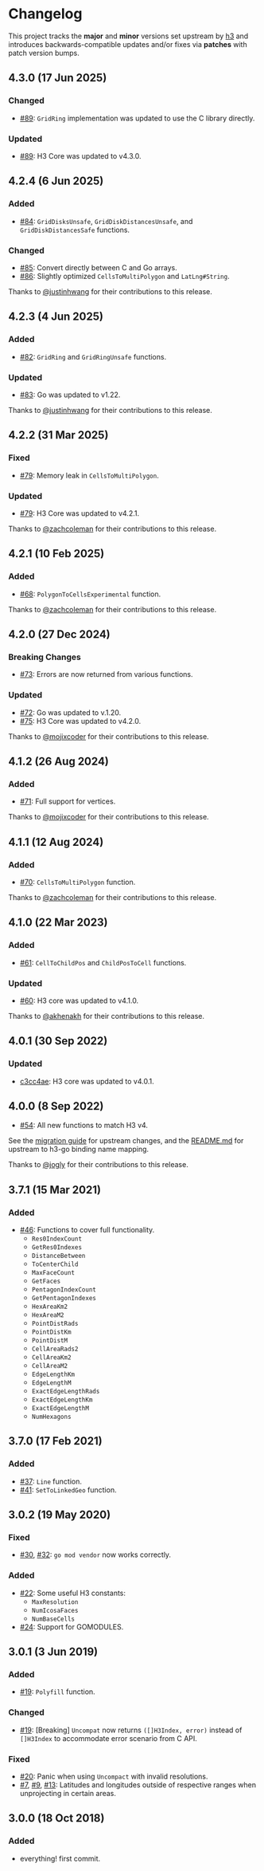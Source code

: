 # Changelog

This project tracks the **major** and **minor** versions set upstream by
[h3](https://github.com/uber/h3) and introduces backwards-compatible updates and/or
fixes via **patches** with patch version bumps.

## 4.3.0 (17 Jun 2025)

### Changed

* [#89]: `GridRing` implementation was updated to use the C library directly.

### Updated

* [#89]: H3 Core was updated to v4.3.0.

## 4.2.4 (6 Jun 2025)

### Added

* [#84]: `GridDisksUnsafe`, `GridDiskDistancesUnsafe`, and `GridDiskDistancesSafe` functions.

### Changed

* [#85]: Convert directly between C and Go arrays.
* [#86]: Slightly optimized `CellsToMultiPolygon` and `LatLng#String`.

Thanks to [@justinhwang] for their contributions to this release.

## 4.2.3 (4 Jun 2025)

### Added

* [#82]: `GridRing` and `GridRingUnsafe` functions.

### Updated

* [#83]: Go was updated to v1.22.

Thanks to [@justinhwang] for their contributions to this release.

## 4.2.2 (31 Mar 2025)

### Fixed

* [#79]: Memory leak in `CellsToMultiPolygon`.

### Updated

* [#79]: H3 Core was updated to v4.2.1.

Thanks to [@zachcoleman] for their contributions to this release.

## 4.2.1 (10 Feb 2025)

### Added

* [#68]: `PolygonToCellsExperimental` function.

Thanks to [@zachcoleman] for their contributions to this release.

## 4.2.0 (27 Dec 2024)

### Breaking Changes

* [#73]: Errors are now returned from various functions.

### Updated

* [#72]: Go was updated to v.1.20.
* [#75]: H3 Core was updated to v4.2.0.

Thanks to [@mojixcoder] for their contributions to this release.

## 4.1.2 (26 Aug 2024)

### Added

* [#71]: Full support for vertices.

Thanks to [@mojixcoder] for their contributions to this release.

## 4.1.1 (12 Aug 2024)

### Added

* [#70]: `CellsToMultiPolygon` function.

Thanks to [@zachcoleman] for their contributions to this release.

## 4.1.0 (22 Mar 2023)

### Added

* [#61]: `CellToChildPos` and `ChildPosToCell` functions.

### Updated

* [#60]: H3 core was updated to v4.1.0.

Thanks to [@akhenakh] for their contributions to this release.

## 4.0.1 (30 Sep 2022)

### Updated

* [c3cc4ae]: H3 core was updated to v4.0.1.

## 4.0.0 (8 Sep 2022)

* [#54]: All new functions to match H3 v4.

See the [migration guide] for upstream changes, and the
[README.md] for upstream to h3-go binding name mapping.

Thanks to [@jogly] for their contributions to this release.

## 3.7.1 (15 Mar 2021)

### Added

* [#46]: Functions to cover full functionality.
  * `Res0IndexCount`
  * `GetRes0Indexes`
  * `DistanceBetween`
  * `ToCenterChild`
  * `MaxFaceCount`
  * `GetFaces`
  * `PentagonIndexCount`
  * `GetPentagonIndexes`
  * `HexAreaKm2`
  * `HexAreaM2`
  * `PointDistRads`
  * `PointDistKm`
  * `PointDistM`
  * `CellAreaRads2`
  * `CellAreaKm2`
  * `CellAreaM2`
  * `EdgeLengthKm`
  * `EdgeLengthM`
  * `ExactEdgeLengthRads`
  * `ExactEdgeLengthKm`
  * `ExactEdgeLengthM`
  * `NumHexagons`

## 3.7.0 (17 Feb 2021)

### Added

* [#37]: `Line` function.
* [#41]: `SetToLinkedGeo` function.

## 3.0.2 (19 May 2020)

### Fixed

* [#30], [#32]: `go mod vendor` now works correctly.

### Added

* [#22]: Some useful H3 constants:
  * `MaxResolution`
  * `NumIcosaFaces`
  * `NumBaseCells`
* [#24]: Support for GOMODULES.

## 3.0.1 (3 Jun 2019)

### Added

* [#19]: `Polyfill` function.

### Changed

* [#19]: [Breaking] `Uncompat` now returns `([]H3Index, error)` instead of `[]H3Index`
  to accommodate error scenario from C API.

### Fixed

* [#20]: Panic when using `Uncompact` with invalid resolutions.
* [#7], [#9], [#13]: Latitudes and longitudes outside of respective ranges when unprojecting in
  certain areas.

## 3.0.0 (18 Oct 2018)

### Added

* everything! first commit.

[#7]: https://github.com/uber/h3-go/pull/7
[#9]: https://github.com/uber/h3-go/pull/9
[#13]: https://github.com/uber/h3-go/pull/13
[#19]: https://github.com/uber/h3-go/pull/19
[#20]: https://github.com/uber/h3-go/pull/20
[#22]: https://github.com/uber/h3-go/pull/22
[#24]: https://github.com/uber/h3-go/pull/24
[#30]: https://github.com/uber/h3-go/pull/30
[#32]: https://github.com/uber/h3-go/pull/32
[#37]: https://github.com/uber/h3-go/pull/37
[#41]: https://github.com/uber/h3-go/pull/41
[#46]: https://github.com/uber/h3-go/pull/46
[#54]: https://github.com/uber/h3-go/pull/54
[#60]: https://github.com/uber/h3-go/pull/60
[#61]: https://github.com/uber/h3-go/pull/61
[#68]: https://github.com/uber/h3-go/pull/68
[#70]: https://github.com/uber/h3-go/pull/70
[#71]: https://github.com/uber/h3-go/pull/71
[#72]: https://github.com/uber/h3-go/pull/72
[#73]: https://github.com/uber/h3-go/pull/73
[#75]: https://github.com/uber/h3-go/pull/75
[#79]: https://github.com/uber/h3-go/pull/79
[#82]: https://github.com/uber/h3-go/pull/82
[#83]: https://github.com/uber/h3-go/pull/83
[#84]: https://github.com/uber/h3-go/pull/84
[#85]: https://github.com/uber/h3-go/pull/85
[#86]: https://github.com/uber/h3-go/pull/86
[#89]: https://github.com/uber/h3-go/pull/89

[c3cc4ae]: https://github.com/uber/h3-go/commit/c3cc4ae1af0472866452d998fe5576839450e342
[migration guide]: https://h3geo.org/docs/library/migrating-3.x
[README.md]: ./README.md

[@akhenakh]: https://github.com/akhenakh
[@jogly]: https://github.com/jogly
[@justinhwang]: https://github.com/justinhwang
[@mojixcoder]: https://github.com/mojixcoder
[@zachcoleman]: https://github.com/zachcoleman
